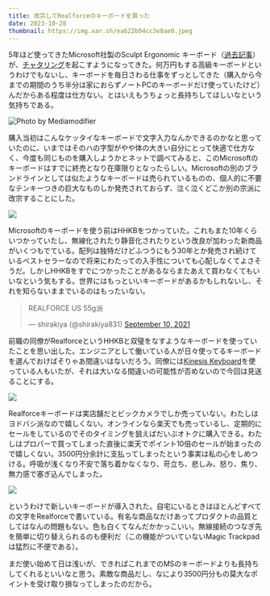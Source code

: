 ```yaml
---
title: 改宗してRealforceのキーボードを買った
date: 2023-10-28
thumbnail: https://img.xar.sh/ea622b04cc3e8ae0.jpeg
---
```


5年ほど使ってきたMicrosoft社製のSculpt Ergonomic キーボード（[過去記事](/post/1543072566)）が、[チャタリング](https://ja.wikipedia.org/wiki/%E3%83%81%E3%83%A3%E3%82%BF%E3%83%AA%E3%83%B3%E3%82%B0)を起こすようになってきた。何万円もする高級キーボードというわけでもないし、キーボードを毎日さわる仕事をずっとしてきた（購入から今までの期間のうち半分は家におらずノートPCのキーボードだけ使っていたけど）んだからある程度は仕方ない。とはいえもうちょっと長持ちしてほしいなという気持ちである。

![Photo by Mediamodifier](https://img.xar.sh/b83a99630b42b291.jpeg)

購入当初はこんなケッタイなキーボードで文字入力なんかできるのかなと思っていたのに、いまではそのハの字型がやや体の大きい自分にとって快適で仕方なく、今度も同じものを購入しようかとネットで調べてみると、このMicrosoftのキーボードはすでに終売となり在庫限りとなったらしい。Microsoftの別のブランドラインとしては似たようなキーボードは売られているものの、個人的に不要なテンキーつきの巨大なものしか発売されておらず、泣く泣くどこか別の宗派に改宗することにした。

![](https://img.xar.sh/1c1946301c920496.jpeg)

Microsoftのキーボードを使う前はHHKBをつかっていた。これもまた10年くらいつかっていたし、無線化されたり静音化されたりという改良が加わった新商品がいくつもでている。配列は独特だけどふつうにもう30年とか発売され続けているベストセラーなので将来にわたっての入手性についても心配しなくてよさそうだ。しかしHHKBをすでにつかったことがあるならまたあえて買わなくてもいいなという気もする。世界にはもっといいキーボードがあるかもしれないし、それを知らないままでいるのはもったいない。

<blockquote class="twitter-tweet"><p lang="en" dir="ltr">REALFORCE US 55g派</p>&mdash; shirakiya (@shirakiya831) <a href="https://twitter.com/shirakiya831/status/1436206536582336519?ref_src=twsrc%5Etfw">September 10, 2021</a></blockquote> <script async src="https://platform.twitter.com/widgets.js" charset="utf-8"></script>

前職の同僚がRealforceというHHKBと双璧をなすようなキーボードを使っていたことを思い出した。エンジニアとして働いている人が日々使ってるキーボードを選んでおけばそりゃあ間違いはないだろう。同僚には[Kinesis Keyboard](https://www.ergonomics.co.jp/shopdetail/000000000044/)を使っている人もいたが、それは大いなる間違いの可能性が否めないので今回は見送ることにする。

![](https://img.xar.sh/cbf3821f97550612.jpeg)

Realforceキーボードは実店舗だとビックカメラでしか売っていない。わたしはヨドバシ派なので嬉しくない。オンラインなら楽天でも売っているし、定期的にセールをしているのでそのタイミングを狙えばだいぶオトクに購入できる。わたしはプロパーで買ってしまった直後に楽天でポイント10倍のセールが始まったので嬉しくない。3500円分余計に支払ってしまったという事実は私の心をしめつける。呼吸が浅くなり不安で落ち着かなくなり、苛立ち、悲しみ、怒り、焦り、無力感で塞ぎ込んでしまった。

![](https://img.xar.sh/ea622b04cc3e8ae0.jpeg)

というわけで新しいキーボードが導入された。自宅にいるときはほとんどすべての文字をRealforceで書いている。有名な商品なだけあってプロダクトの品質としてはなんの問題もない。色も白くてなんだかかっこいい。無線接続のつなぎ先を簡単に切り替えられるのも便利だ（この機能がついていないMagic Trackpadは猛烈に不便である）。

まだ使い始めて日は浅いが、できればこれまでのMSのキーボードよりも長持ちしてくれるといいなと思う。素敵な商品だし、なにより3500円分もの莫大なポイントを受け取り損なってしまったのだから。
